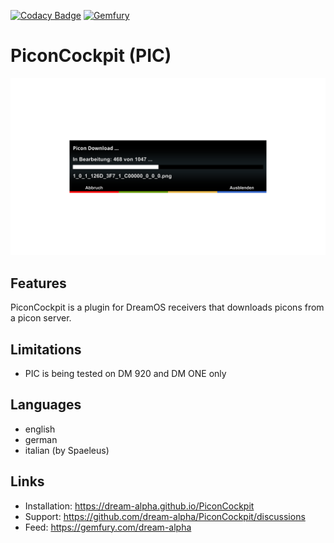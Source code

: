 [![Codacy Badge](https://app.codacy.com/project/badge/Grade/c5a340b3d6e34a44b19725fe6288686c)](https://www.codacy.com/gh/dream-alpha/PiconCockpit/dashboard?utm_source=github.com&amp;utm_medium=referral&amp;utm_content=dream-alpha/PiconCockpit&amp;utm_campaign=Badge_Grade)
[![Gemfury](https://badge.fury.io/fp/gemfury.svg)](https://gemfury.com/f/partner)


# PiconCockpit (PIC)

![Screenshot](pic.png)

## Features
PiconCockpit is a plugin for DreamOS receivers that downloads picons from a picon server.

## Limitations
- PIC is being tested on DM 920 and DM ONE only

## Languages
- english
- german
- italian (by Spaeleus)

## Links
- Installation: https://dream-alpha.github.io/PiconCockpit
- Support: https://github.com/dream-alpha/PiconCockpit/discussions
- Feed: https://gemfury.com/dream-alpha
